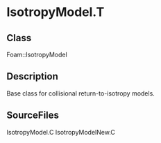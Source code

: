 # IsotropyModel.T 
## Class
Foam::IsotropyModel

## Description
Base class for collisional return-to-isotropy models.

## SourceFiles
IsotropyModel.C
IsotropyModelNew.C

